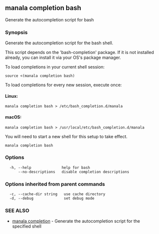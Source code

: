 ## manala completion bash

Generate the autocompletion script for bash

### Synopsis

Generate the autocompletion script for the bash shell.

This script depends on the 'bash-completion' package.
If it is not installed already, you can install it via your OS's package manager.

To load completions in your current shell session:

	source <(manala completion bash)

To load completions for every new session, execute once:

#### Linux:

	manala completion bash > /etc/bash_completion.d/manala

#### macOS:

	manala completion bash > /usr/local/etc/bash_completion.d/manala

You will need to start a new shell for this setup to take effect.


```
manala completion bash
```

### Options

```
  -h, --help              help for bash
      --no-descriptions   disable completion descriptions
```

### Options inherited from parent commands

```
  -c, --cache-dir string   use cache directory
  -d, --debug              set debug mode
```

### SEE ALSO

* [manala completion](manala_completion.md)	 - Generate the autocompletion script for the specified shell

